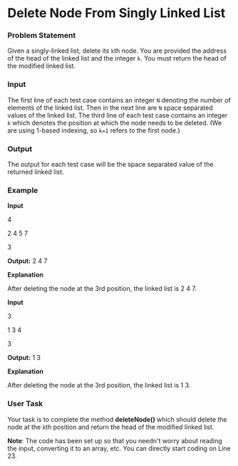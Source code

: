 # Delete Node From Singly Linked List

### Problem Statement

Given a singly-linked list, delete its `k`th node. You are provided the address of the head of the linked list and the integer `k`. You must return the head of the modified linked list.

### Input

The first line of each test case contains an integer `N` denoting the number of elements of the linked list. Then in the next line are `N` space separated values of the linked list. The third line of each test case contains an integer `k` which denotes the position at which the node needs to be deleted. (We are using 1-based indexing, so `k=1` refers to the first node.)

### Output

The output for each test case will be the space separated value of the returned linked list.

### Example

**Input**

4

2 4 5 7

3

**Output:**
2 4 7

**Explanation**

After deleting the node at the 3rd position, the linked list is 2 4 7.

**Input**

3

1 3 4

3

**Output:**
1 3

**Explanation**

After deleting the node at the 3rd position, the linked list is 1 3.

### User Task

Your task is to complete the method **deleteNode()** which should delete the node at the `k`th position and return the head of the modified linked list.

**Note**: The code has been set up so that you needn't worry about reading the input, converting it to an array, etc. You can directly start coding on Line 23.
